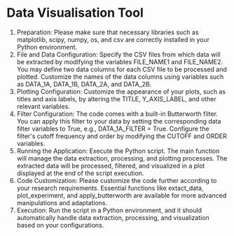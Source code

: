 # Data Visualisation Tool
1. Preparation: Please make sure that necessary libraries such as matplotlib, scipy, numpy, os, and csv are correctly installed in your Python environment.
2. File and Data Configuration: Specify the CSV files from which data will be extracted by modifying the variables FILE_NAME1 and FILE_NAME2. You may define two data columns for each CSV file to be processed and plotted. Customize the names of the data columns using variables such as DATA_1A, DATA_1B, DATA_2A, and DATA_2B.
3. Plotting Configuration: Customize the appearance of your plots, such as titles and axis labels, by altering the TITLE, Y_AXIS_LABEL, and other relevant variables.
4. Filter Configuration: The code comes with a built-in Butterworth filter. You can apply this filter to your data by setting the corresponding data filter variables to True, e.g., DATA_1A_FILTER = True. Configure the filter's cutoff frequency and order by modifying the CUTOFF and ORDER variables.
5. Running the Application: Execute the Python script. The main function will manage the data extraction, processing, and plotting processes. The extracted data will be processed, filtered, and visualized in a plot displayed at the end of the script execution.
6. Code Customization: Please customize the code further according to your research requirements. Essential functions like extact_data, plot_experiment, and apply_butterworth are available for more advanced manipulations and adaptations.
7. Execution: Run the script in a Python environment, and it should automatically handle data extraction, processing, and visualization based on your configurations.
